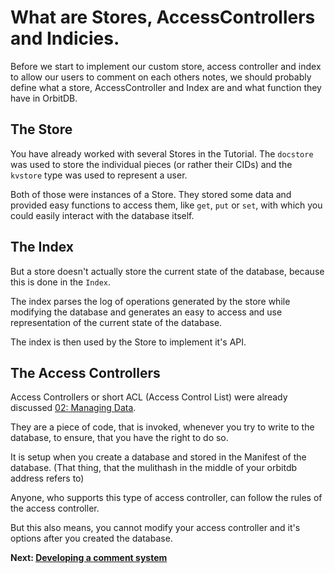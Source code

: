 # What are Stores, AccessControllers and Indicies.

Before we start to implement
our custom store, access controller and index
to allow our users to comment on each others
notes, we should probably define what a store,
AccessController and Index are and what
function they have in OrbitDB.

## The Store
You have already worked with several
Stores in the Tutorial.
The `docstore` was used to store
the individual pieces (or rather their CIDs)
and the `kvstore` type was used to
represent a user.

Both of those were instances of a Store.
They stored some data and provided easy
functions to access them, like `get`, `put` or `set`,
with which you could easily interact with
the database itself.

## The Index
But a store doesn't actually
store the current state of the database,
because this is done in the `Index`.

The index parses the log of operations
generated by the store while
modifying the database and generates
an easy to access and use representation
of the current state of the database.

The index is then used by the Store
to implement it's API.

## The Access Controllers
Access Controllers or short ACL (Access Control List)
were already discussed [02: Managing Data](../01_Tutorial/02_Managing_Data).

They are a piece of code, that is invoked, whenever
you try to write to the database, to ensure,
that you have the right to do so.

It is setup when you create a database
and stored in the Manifest of the database.
(That thing, that the mulithash in the middle
of your orbitdb address refers to)

Anyone, who supports this type of access
controller, can follow the rules of the access controller.

But this also means, you cannot modify your access
controller and it's options after you created
the database.

**Next: [Developing a comment system](02_AccessController.md)**
